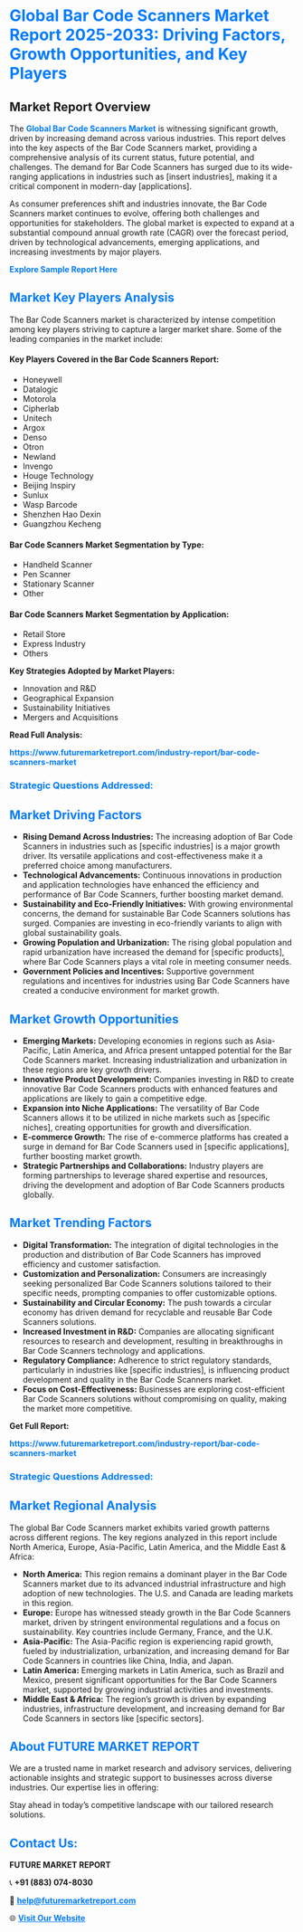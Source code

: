 <h1 style="color: #007BFF;">Global Bar Code Scanners Market Report 2025-2033: Driving Factors, Growth Opportunities, and Key Players</h1>

<section id="overview">
<h2>Market Report Overview</h2>
<p>The <a href="https://www.futuremarketreport.com/industry-report/bar-code-scanners-market" style="color: #007BFF; text-decoration: none;"><strong>Global Bar Code Scanners Market</strong></a> is witnessing significant growth, driven by increasing demand across various industries. This report delves into the key aspects of the Bar Code Scanners market, providing a comprehensive analysis of its current status, future potential, and challenges. The demand for Bar Code Scanners has surged due to its wide-ranging applications in industries such as [insert industries], making it a critical component in modern-day [applications].</p>
<p>As consumer preferences shift and industries innovate, the Bar Code Scanners market continues to evolve, offering both challenges and opportunities for stakeholders. The global market is expected to expand at a substantial compound annual growth rate (CAGR) over the forecast period, driven by technological advancements, emerging applications, and increasing investments by major players.</p>
</section>

<section id="overview">
<p><a href="https://www.futuremarketreport.com/request-sample/reportId=82943" style="color: #007BFF; text-decoration: none;"><strong>Explore Sample Report Here</strong></a></p>
</section>

<section id="key-players">
<h2 style="color: #007BFF;">Market Key Players Analysis</h2>
<p>The Bar Code Scanners market is characterized by intense competition among key players striving to capture a larger market share. Some of the leading companies in the market include:</p>
<h4>Key Players Covered in the Bar Code Scanners Report:</h4>
<ul><li>Honeywell</li><li>Datalogic</li><li>Motorola</li><li>Cipherlab</li><li>Unitech</li><li>Argox</li><li>Denso</li><li>Otron</li><li>Newland</li><li>Invengo</li><li>Houge Technology</li><li>Beijing Inspiry</li><li>Sunlux</li><li>Wasp Barcode</li><li>Shenzhen Hao Dexin</li><li>Guangzhou Kecheng</li></ul>
<h4>Bar Code Scanners Market Segmentation by Type:</h4>
<ul><li>Handheld Scanner</li><li>Pen Scanner</li><li>Stationary Scanner</li><li>Other</li></ul>

<h4>Bar Code Scanners Market Segmentation by Application:</h4>
<ul><li>Retail Store</li><li>Express Industry</li><li>Others</li></ul>
<p><strong>Key Strategies Adopted by Market Players:</strong></p>
<ul>
<li>Innovation and R&D</li>
<li>Geographical Expansion</li>
<li>Sustainability Initiatives</li>
<li>Mergers and Acquisitions</li>
</ul>
</section>

<section>
<p><strong>Read Full Analysis: </strong></p><a href="https://www.futuremarketreport.com/industry-report/bar-code-scanners-market" style="color: #007BFF; text-decoration: none;"><strong>https://www.futuremarketreport.com/industry-report/bar-code-scanners-market</strong></a>
<h3 style="color: #007BFF;">Strategic Questions Addressed:</h3>
</section>

<section id="driving-factors">
<h2 style="color: #007BFF;">Market Driving Factors</h2>
<ul>
<li><strong>Rising Demand Across Industries:</strong> The increasing adoption of Bar Code Scanners in industries such as [specific industries] is a major growth driver. Its versatile applications and cost-effectiveness make it a preferred choice among manufacturers.</li>
<li><strong>Technological Advancements:</strong> Continuous innovations in production and application technologies have enhanced the efficiency and performance of Bar Code Scanners, further boosting market demand.</li>
<li><strong>Sustainability and Eco-Friendly Initiatives:</strong> With growing environmental concerns, the demand for sustainable Bar Code Scanners solutions has surged. Companies are investing in eco-friendly variants to align with global sustainability goals.</li>
<li><strong>Growing Population and Urbanization:</strong> The rising global population and rapid urbanization have increased the demand for [specific products], where Bar Code Scanners plays a vital role in meeting consumer needs.</li>
<li><strong>Government Policies and Incentives:</strong> Supportive government regulations and incentives for industries using Bar Code Scanners have created a conducive environment for market growth.</li>
</ul>
</section>

<section id="growth-opportunities">
<h2 style="color: #007BFF;">Market Growth Opportunities</h2>
<ul>
<li><strong>Emerging Markets:</strong> Developing economies in regions such as Asia-Pacific, Latin America, and Africa present untapped potential for the Bar Code Scanners market. Increasing industrialization and urbanization in these regions are key growth drivers.</li>
<li><strong>Innovative Product Development:</strong> Companies investing in R&D to create innovative Bar Code Scanners products with enhanced features and applications are likely to gain a competitive edge.</li>
<li><strong>Expansion into Niche Applications:</strong> The versatility of Bar Code Scanners allows it to be utilized in niche markets such as [specific niches], creating opportunities for growth and diversification.</li>
<li><strong>E-commerce Growth:</strong> The rise of e-commerce platforms has created a surge in demand for Bar Code Scanners used in [specific applications], further boosting market growth.</li>
<li><strong>Strategic Partnerships and Collaborations:</strong> Industry players are forming partnerships to leverage shared expertise and resources, driving the development and adoption of Bar Code Scanners products globally.</li>
</ul>
</section>

<section id="trending-factors">
<h2 style="color: #007BFF;">Market Trending Factors</h2>
<ul>
<li><strong>Digital Transformation:</strong> The integration of digital technologies in the production and distribution of Bar Code Scanners has improved efficiency and customer satisfaction.</li>
<li><strong>Customization and Personalization:</strong> Consumers are increasingly seeking personalized Bar Code Scanners solutions tailored to their specific needs, prompting companies to offer customizable options.</li>
<li><strong>Sustainability and Circular Economy:</strong> The push towards a circular economy has driven demand for recyclable and reusable Bar Code Scanners solutions.</li>
<li><strong>Increased Investment in R&D:</strong> Companies are allocating significant resources to research and development, resulting in breakthroughs in Bar Code Scanners technology and applications.</li>
<li><strong>Regulatory Compliance:</strong> Adherence to strict regulatory standards, particularly in industries like [specific industries], is influencing product development and quality in the Bar Code Scanners market.</li>
<li><strong>Focus on Cost-Effectiveness:</strong> Businesses are exploring cost-efficient Bar Code Scanners solutions without compromising on quality, making the market more competitive.</li>
</ul>
</section>

<section>
<p><strong>Get Full Report: </strong></p><a href="https://www.futuremarketreport.com/industry-report/bar-code-scanners-market" style="color: #007BFF; text-decoration: none;"><strong>https://www.futuremarketreport.com/industry-report/bar-code-scanners-market</strong></a>
<h3 style="color: #007BFF;">Strategic Questions Addressed:</h3>
</section>


<section id="regional-analysis">
<h2 style="color: #007BFF;">Market Regional Analysis</h2>
<p>The global Bar Code Scanners market exhibits varied growth patterns across different regions. The key regions analyzed in this report include North America, Europe, Asia-Pacific, Latin America, and the Middle East & Africa:</p>
<ul>
<li><strong>North America:</strong> This region remains a dominant player in the Bar Code Scanners market due to its advanced industrial infrastructure and high adoption of new technologies. The U.S. and Canada are leading markets in this region.</li>
<li><strong>Europe:</strong> Europe has witnessed steady growth in the Bar Code Scanners market, driven by stringent environmental regulations and a focus on sustainability. Key countries include Germany, France, and the U.K.</li>
<li><strong>Asia-Pacific:</strong> The Asia-Pacific region is experiencing rapid growth, fueled by industrialization, urbanization, and increasing demand for Bar Code Scanners in countries like China, India, and Japan.</li>
<li><strong>Latin America:</strong> Emerging markets in Latin America, such as Brazil and Mexico, present significant opportunities for the Bar Code Scanners market, supported by growing industrial activities and investments.</li>
<li><strong>Middle East & Africa:</strong> The region’s growth is driven by expanding industries, infrastructure development, and increasing demand for Bar Code Scanners in sectors like [specific sectors].</li>
</ul>
</section>

<footer>
<h2 style="color: #007BFF;">About FUTURE MARKET REPORT</h2>
<p>We are a trusted name in market research and advisory services, delivering actionable insights and strategic support to businesses across diverse industries. Our expertise lies in offering:</p>

<p>Stay ahead in today’s competitive landscape with our tailored research solutions.</p>

<h2 style="color: #007BFF;">Contact Us:</h2>
<p><strong>FUTURE MARKET REPORT</strong></p>
<p>📞 <strong>+91 (883) 074-8030</strong></p>
<p>📧 <strong><a href="mailto:help@futuremarketreport.com" style="color: #007BFF;">help@futuremarketreport.com</a></strong></p>
<p>🌐 <strong><a href="https://www.futuremarketreport.com/" style="color: #007BFF;">Visit Our Website</a></strong></p>
</footer>